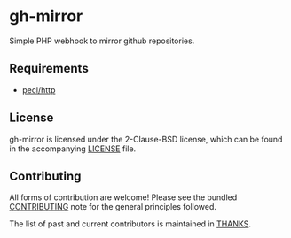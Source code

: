 # gh-mirror

Simple PHP webhook to mirror github repositories.

## Requirements

* [pecl/http](/m6w6/ext-http)

## License

gh-mirror is licensed under the 2-Clause-BSD license, which can be found in
the accompanying [LICENSE](./LICENSE) file.

## Contributing

All forms of contribution are welcome! Please see the bundled
[CONTRIBUTING](./CONTRIBUTING.md) note for the general principles followed.

The list of past and current contributors is maintained in [THANKS](./THANKS).
